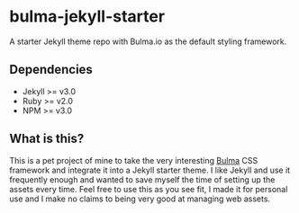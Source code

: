 # bulma-jekyll-starter
A starter Jekyll theme repo with Bulma.io as the default styling framework.

## Dependencies

* Jekyll >= v3.0
* Ruby >= v2.0
* NPM >= v3.0


## What is this?

This is a pet project of mine to take the very interesting [Bulma](bulma.io) CSS framework and integrate it into a Jekyll starter theme. I like Jekyll and use it frequently enough and wanted to save myself the time of setting up the assets every time. Feel free to use this as you see fit, I made it for personal use and I make no claims to being very good at managing web assets.
